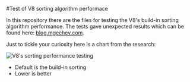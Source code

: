 #Test of V8 sorting algorithm performace

In this repository there are the files for testing the V8's build-in sorting algorithm performance.
The tests gave unexpected results which can be found here: [blog.mgechev.com](http://blog.mgechev.com/2012/11/24/javascript-sorting-performance-quicksort-v8/).

Just to tickle your curiosity here is a chart from the research:

![V8's sorting performance testing](http://blog.mgechev.com/wp-content/uploads/2012/11/250k-heap-merge-default.png)

* Default is the build-in sorting
* Lower is better
